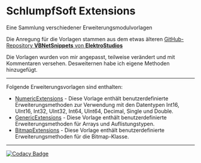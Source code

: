 # SchlumpfSoft Extensions

Eine Sammlung verschiedener Erweiterungsmodulvorlagen

Die Anregung für die Vorlagen stammen aus dem etwas älteren  [GitHub-Repository **VBNetSnippets** von **ElektroStudios**](https://github.com/ElektroStudios/VBNetSnippets)

Die Vorlagen wurden von mir angepasst, teilweise verändert und mit Kommentaren versehen.  Desweiternen habe ich eigene Methoden hinzugefügt.

---

Folgende Erweiterungsvorlagen sind enthalten:

- [NumericExtensions](./NumericExtensions/NumericExtensions.md) - Diese Vorlage enthält benutzerdefinierte  Erweiterungsmethoden zur Verwendung mit den Datentypen Int16,
UInt16, Int32, UInt32, Int64, UInt64, Decimal, Single und Double.
- [GenericExtensions](./GenericExtensions/GenericExtensions.md) - Diese Vorlage enthält benutzerdefinierte  Erweiterungsmethoden für Arrays und Auflistungstypen.
- [BitmapExtensions](./BitmapExtensions/BitmapExtensions.md) - Diese Vorlage enthält benutzerdefinierte  Erweiterungsmethoden für die Bitmap-Klasse.

---

[![Codacy Badge](https://app.codacy.com/project/badge/Grade/58add28325424755bb123a21b2c1431c)](https://app.codacy.com/gh/Hanibal1963/SchlumpfSoftExtensions/dashboard?utm_source=gh&utm_medium=referral&utm_content=&utm_campaign=Badge_grade)
